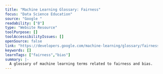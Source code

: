 ```yaml
---
title: "Machine Learning Glossary: Fairness"
focus: "Data Science Education"
source: "Google "
readability: ["B"]
type: "Website Resource"
toolPurpose: []
toolAccessibilityIssues: []
openSource: false
link: "https://developers.google.com/machine-learning/glossary/fairness"
keywords: []
learnTags: ["fairness","bias"]
summary: |-
  A glossary of machine learning terms related to fairness and bias.
---
```


